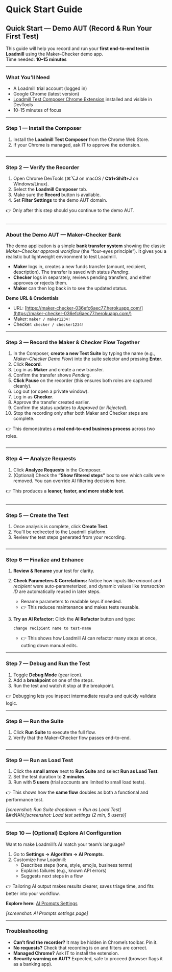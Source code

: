 # Quick Start Guide

## Quick Start — Demo AUT (Record & Run Your First Test)

This guide will help you record and run your **first end-to-end test in Loadmill** using the Maker–Checker demo app.\
Time needed: **10–15 minutes**

***

### What You’ll Need

* A Loadmill trial account (logged in)
* Google Chrome (latest version)
* [Loadmill Test Composer Chrome Extension](https://chatgpt.com/c/68c130ea-057c-8333-8052-0baf9ef9a30e) installed and visible in DevTools
* 10–15 minutes of focus

***

### Step 1 — Install the Composer

1. Install the **Loadmill Test Composer** from the Chrome Web Store.
2. If your Chrome is managed, ask IT to approve the extension.

<figure><img src="../.gitbook/assets/image (191).png" alt=""><figcaption></figcaption></figure>



***

### Step 2 — Verify the Recorder

1. Open Chrome DevTools (**⌘⌥J** on macOS / **Ctrl+Shift+J** on Windows/Linux).
2. Select the **Loadmill Composer** tab.
3. Make sure the **Record** button is available.
4. Set **Filter Settings** to the demo AUT domain.

👉 Only after this step should you continue to the demo AUT.

<figure><img src="../.gitbook/assets/image (193).png" alt=""><figcaption></figcaption></figure>

***

### About the Demo AUT — Maker–Checker Bank

The demo application is a simple **bank transfer system** showing the classic _Maker–Checker approval workflow_ (the “four-eyes principle”). It gives you a realistic but lightweight environment to test Loadmill.

* **Maker** logs in, creates a new funds transfer (amount, recipient, description). The transfer is saved with status _Pending_.
* **Checker** logs in separately, reviews pending transfers, and either approves or rejects them.
* **Maker** can then log back in to see the updated status.

**Demo URL & Credentials**

* URL: [https://maker-checker-036efc6aec77.herokuapp.com/](https://maker-checker-036efc6aec77.herokuapp.com/)
* Maker: `maker / maker1234!`
* Checker: `checker / checker1234!`

***

### Step 3 — Record the Maker & Checker Flow Together

1. In the Composer, **create a new Test Suite** by typing the name (e.g., _Maker–Checker Demo Flow_) into the suite selector and pressing **Enter**.
2. Click **Record**.
3. Log in as **Maker** and create a new transfer.
4. Confirm the transfer shows _Pending_.
5. **Click Pause** on the recorder (this ensures both roles are captured cleanly).
6. Log out (or open a private window).
7. Log in as **Checker**.
8. Approve the transfer created earlier.
9. Confirm the status updates to _Approved_ (or _Rejected_).
10. Stop the recording only after both Maker and Checker steps are complete.

👉 This demonstrates a **real end-to-end business process** across two roles.

<figure><img src="../.gitbook/assets/image (194).png" alt=""><figcaption></figcaption></figure>

***

### Step 4 — Analyze Requests

1. Click **Analyze Requests** in the Composer.
2. (Optional) Check the **“Show filtered steps”** box to see which calls were removed. You can override AI filtering decisions here.

👉 This produces a **leaner, faster, and more stable test**.

<figure><img src="../.gitbook/assets/image (196).png" alt=""><figcaption></figcaption></figure>

***

### Step 5 — Create the Test

1. Once analysis is complete, click **Create Test**.
2. You’ll be redirected to the Loadmill platform.
3. Review the test steps generated from your recording.

<figure><img src="../.gitbook/assets/image (197).png" alt=""><figcaption></figcaption></figure>

***

### Step 6 — Finalize and Enhance

1. **Review & Rename** your test for clarity.
2. **Check Parameters & Correlations:** Notice how inputs like _amount_ and _recipient_ were auto-parameterized, and dynamic values like _transaction ID_ are automatically reused in later steps.
   * Rename parameters to readable keys if needed.
   * 👉 This reduces maintenance and makes tests reusable.
3.  **Try an AI Refactor:** Click the **AI Refactor** button and type:

    ```
    change recipient name to test-name
    ```

    * 👉 This shows how Loadmill AI can refactor many steps at once, cutting down manual edits.

***

### Step 7 — Debug and Run the Test

1. Toggle **Debug Mode** (gear icon).
2. Add a **breakpoint** on one of the steps.
3. Run the test and watch it stop at the breakpoint.

👉 Debugging lets you inspect intermediate results and quickly validate logic.



***

### Step 8 — Run the Suite

1. Click **Run Suite** to execute the full flow.
2. Verify that the Maker–Checker flow passes end-to-end.

<figure><img src="../.gitbook/assets/image (198).png" alt=""><figcaption></figcaption></figure>

***

### Step 9 — Run as Load Test

1. Click the **small arrow** next to **Run Suite** and select **Run as Load Test**.
2. Set the test duration to **2 minutes**.
3. Run with **5 users** (trial accounts are limited to small load tests).

👉 This shows how the **same flow** doubles as both a functional and performance test.

_\[screenshot: Run Suite dropdown → Run as Load Test]_\
&#xNAN;_\[screenshot: Load test settings (2 min, 5 users)]_

***

### Step 10 — (Optional) Explore AI Configuration

Want to make Loadmill’s AI match your team’s language?

1. Go to **Settings → Algorithm → AI Prompts**.
2. Customize how Loadmill:
   * Describes steps (tone, style, emojis, business terms)
   * Explains failures (e.g., known API errors)
   * Suggests next steps in a flow

👉 Tailoring AI output makes results clearer, saves triage time, and fits better into your workflow.

**Explore here:** [AI Prompts Settings](https://app.loadmill.com/app/user/settings/algorithm?tab=ai-prompts)

_\[screenshot: AI Prompts settings page]_

***

### Troubleshooting

* **Can’t find the recorder?** It may be hidden in Chrome’s toolbar. Pin it.
* **No requests?** Check that recording is on and filters are correct.
* **Managed Chrome?** Ask IT to install the extension.
* **Security warning on AUT?** Expected, safe to proceed (browser flags it as a banking app).
